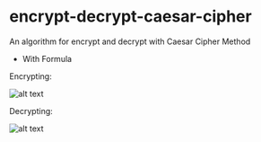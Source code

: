 # encrypt-decrypt-caesar-cipher
An algorithm for encrypt and decrypt with Caesar Cipher Method

- With Formula

Encrypting:

![alt text](https://wikimedia.org/api/rest_v1/media/math/render/svg/77b59c7a676a99610ddee4ffc305aa7f9cda3b1a)

Decrypting:

![alt text](https://wikimedia.org/api/rest_v1/media/math/render/svg/8ed607e0202ff8d35aa41559f846cac9d358a362)
